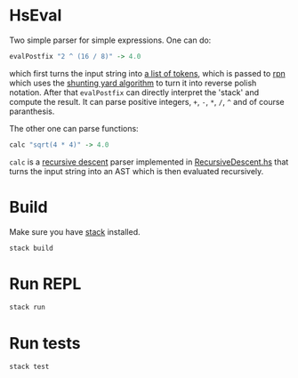 # HsEval
Two simple parser for simple expressions. One can do:
```hs
evalPostfix "2 ^ (16 / 8)" -> 4.0
```
which first turns the input string into [a list of tokens](src/Tokenizer.hs), which is passed to [rpn](src/Parser.hs) which uses the [shunting yard algorithm](https://en.wikipedia.org/wiki/Shunting-yard_algorithm) to turn it into reverse polish notation. After that `evalPostfix` can directly interpret the 'stack' and compute the result. It can parse positive integers, `+`, `-`, `*`, `/`, `^` and of course paranthesis.

The other one can parse functions:
```hs
calc "sqrt(4 * 4)" -> 4.0
```
`calc` is a [recursive descent](https://en.wikipedia.org/wiki/Recursive_descent_parser) parser implemented in [RecursiveDescent.hs](src/RecursiveDescent.hs) that turns the input string into an AST which is then evaluated recursively.

# Build
Make sure you have [stack](https://docs.haskellstack.org/en/stable/README/) installed.
```sh
stack build
```

# Run REPL
```sh
stack run
```

# Run tests
```sh
stack test
```